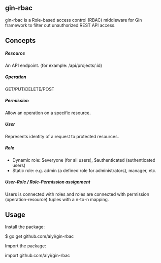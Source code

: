 ## gin-rbac
gin-rbac is a Role-based access control (RBAC) middleware for Gin framework to filter out unauthorized REST API access.

## Concepts
##### Resource
An API endpoint. (for example: /api/projects/:id)
  
##### Operation
GET/PUT/DELETE/POST

##### Permission
Allow an operation on a specific resource.

##### User
Represents identity of a request to protected resources.

##### Role
* Dynamic role: $everyone (for all users), $authenticated (authenticated users)
* Static role: e.g. admin (a defined role for administrators), manager, etc.

##### User-Role / Role-Permission assignment
Users is connected with roles and roles are connected with permission (operation-resource) tuples with a n-to-n mapping.

## Usage
Install the package:

   $ go get github.com/aiyi/gin-rbac

Import the package:

   import github.com/aiyi/gin-rbac



